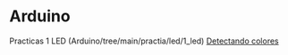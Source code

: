 # Arduino
 Practicas
1 LED (Arduino/tree/main/practia/led/1_led)
[Detectando colores](Prácticas-de-iniciación/mBlock/Detectando-colores/)
